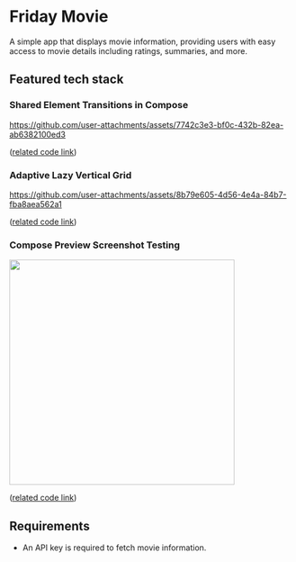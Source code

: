 # Friday Movie
A simple app that displays movie information, providing users with easy access to movie details including ratings, summaries, and more.

## Featured tech stack
### Shared Element Transitions in Compose
https://github.com/user-attachments/assets/7742c3e3-bf0c-432b-82ea-ab6382100ed3

([related code link](https://github.com/WonJoongLee/FridayMovie/blob/ad72553a93a9424eb9f34ff671220da4ea662bf3/feature/home/src/main/kotlin/com/movie/home/ui/PopularMovieItem.kt#L48))

### Adaptive Lazy Vertical Grid
https://github.com/user-attachments/assets/8b79e605-4d56-4e4a-84b7-fba8aea562a1

([related code link](https://github.com/WonJoongLee/FridayMovie/blob/ad72553a93a9424eb9f34ff671220da4ea662bf3/feature/home/src/main/kotlin/com/movie/home/ui/HomeScreen.kt#L79))

### Compose Preview Screenshot Testing 
<img width="400" src="https://github.com/user-attachments/assets/428babe9-b905-417f-bc8b-192a788c1ebb" />

([related code link](https://github.com/WonJoongLee/FridayMovie/blob/ad72553a93a9424eb9f34ff671220da4ea662bf3/feature/home/src/screenshotTest/kotlin/com/movie/home/PopularMovieItemScreenShots.kt#L22))

## Requirements
- An API key is required to fetch movie information.
